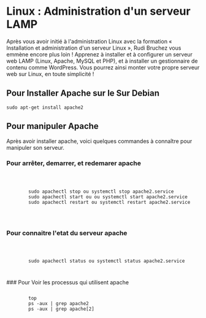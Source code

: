 # Linux : Administration d'un serveur LAMP

Après vous avoir initié à l'administration Linux avec la formation « Installation et administration d'un serveur Linux », Rudi Bruchez vous emmène encore plus loin ! Apprenez à installer et à configurer un serveur web LAMP (Linux, Apache, MySQL et PHP), et à installer un gestionnaire de contenu comme WordPress. Vous pourrez ainsi monter votre propre serveur web sur Linux, en toute simplicité !

## Pour Installer Apache sur le Sur Debian
<code>sudo apt-get install apache2</code>

## Pour manipuler Apache
Après avoir installer apache, voici quelques commandes à connaître pour manipuler son serveur.
### Pour arrêter, demarrer, et redemarer apache
<code>
    <pre>
        sudo apachectl stop ou systemctl stop apache2.service
        sudo apachectl start ou ou systemctl start apache2.service
        sudo apachectl restart ou systemctl restart apache2.service
    </pre>
</code>

### Pour connaitre l'etat du serveur apache
<code>
    <pre>
        sudo apachectl status ou systemctl status apache2.service
    </pre>
</code>
### Pour Voir les processus qui utilisent apache
<code>
    <pre>
        top
        ps -aux | grep apache2
        ps -aux | grep apache[2]
    </pre>
</code>
